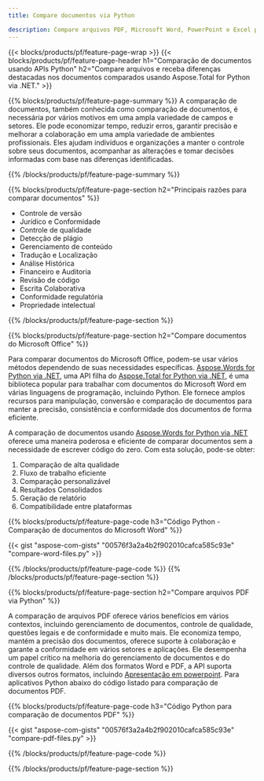 ```yaml
---
title: Compare documentos via Python 

description: Compare arquivos PDF, Microsoft Word, PowerPoint e Excel por meio de seu aplicativo Python. Obtenha os resultados da comparação destacados.
---
```


{{< blocks/products/pf/feature-page-wrap >}}
{{< blocks/products/pf/feature-page-header h1="Comparação de documentos usando APIs Python" h2="Compare arquivos e receba diferenças destacadas nos documentos comparados usando Aspose.Total for Python via .NET." >}}

{{% blocks/products/pf/feature-page-summary %}}
A comparação de documentos, também conhecida como comparação de documentos, é necessária por vários motivos em uma ampla variedade de campos e setores. Ele pode economizar tempo, reduzir erros, garantir precisão e melhorar a colaboração em uma ampla variedade de ambientes profissionais. Eles ajudam indivíduos e organizações a manter o controle sobre seus documentos, acompanhar as alterações e tomar decisões informadas com base nas diferenças identificadas.

{{% /blocks/products/pf/feature-page-summary  %}}

{{% blocks/products/pf/feature-page-section  h2="Principais razões para comparar documentos" %}}

- Controle de versão
- Jurídico e Conformidade
- Controle de qualidade
- Detecção de plágio
- Gerenciamento de conteúdo
- Tradução e Localização
- Análise Histórica
- Financeiro e Auditoria
- Revisão de código
- Escrita Colaborativa
- Conformidade regulatória
- Propriedade intelectual

{{% /blocks/products/pf/feature-page-section %}}

{{% blocks/products/pf/feature-page-section  h2="Compare documentos do Microsoft Office" %}}

Para comparar documentos do Microsoft Office, podem-se usar vários métodos dependendo de suas necessidades específicas. [Aspose.Words for Python via .NET](https://products.aspose.com/words/python-net/), uma API filha do [Aspose.Total for Python via .NET](https://products.aspose.com/total/python-net/), é uma biblioteca popular para trabalhar com documentos do Microsoft Word em várias linguagens de programação, incluindo Python. Ele fornece amplos recursos para manipulação, conversão e comparação de documentos para manter a precisão, consistência e conformidade dos documentos de forma eficiente.  <br />

A comparação de documentos usando [Aspose.Words for Python via .NET](https://products.aspose.com/words/python-net/) oferece uma maneira poderosa e eficiente de comparar documentos sem a necessidade de escrever código do zero. Com esta solução, pode-se obter:<br />

1. Comparação de alta qualidade<br />
2. Fluxo de trabalho eficiente<br />
3. Comparação personalizável<br />
4. Resultados Consolidados<br />
5. Geração de relatório<br />
6. Compatibilidade entre plataformas


{{% blocks/products/pf/feature-page-code h3="Código Python - Comparação de documentos do Microsoft Word" %}}

{{< gist "aspose-com-gists" "00576f3a2a4b2f902010cafca585c93e" "compare-word-files.py" >}}

{{% /blocks/products/pf/feature-page-code  %}}
{{% /blocks/products/pf/feature-page-section %}}

{{% blocks/products/pf/feature-page-section  h2="Compare arquivos PDF via Python" %}}

A comparação de arquivos PDF oferece vários benefícios em vários contextos, incluindo gerenciamento de documentos, controle de qualidade, questões legais e de conformidade e muito mais. Ele economiza tempo, mantém a precisão dos documentos, oferece suporte à colaboração e garante a conformidade em vários setores e aplicações. Ele desempenha um papel crítico na melhoria do gerenciamento de documentos e do controle de qualidade. Além dos formatos Word e PDF, a API suporta diversos outros formatos, incluindo [Apresentação em powerpoint](https://products.aspose.com/total/python-net/compare/pptx/). Para aplicativos Python abaixo do código listado para comparação de documentos PDF.


{{% blocks/products/pf/feature-page-code h3="Código Python para comparação de documentos PDF" %}}

{{< gist "aspose-com-gists" "00576f3a2a4b2f902010cafca585c93e" "compare-pdf-files.py" >}}

{{% /blocks/products/pf/feature-page-code  %}}

{{% /blocks/products/pf/feature-page-section %}}
